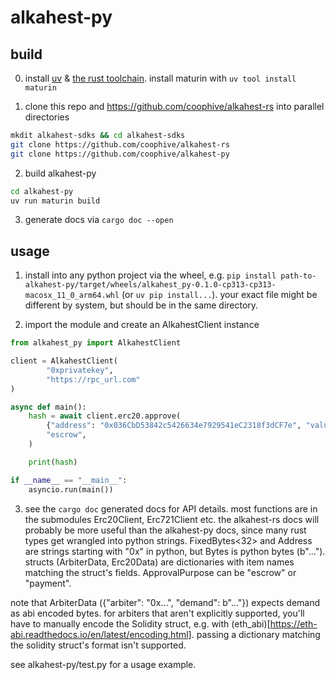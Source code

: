 # alkahest-py

## build

0. install [uv](https://docs.astral.sh/uv/) & [the rust toolchain](https://rustup.rs). install maturin with `uv tool install maturin`

1. clone this repo and https://github.com/coophive/alkahest-rs into parallel directories

```bash
mkdit alkahest-sdks && cd alkahest-sdks
git clone https://github.com/coophive/alkahest-rs
git clone https://github.com/coophive/alkahest-py
```
2. build alkahest-py

```bash
cd alkahest-py
uv run maturin build
```

3. generate docs via `cargo doc --open`

## usage

1. install into any python project via the wheel, e.g. `pip install path-to-alkahest-py/target/wheels/alkahest_py-0.1.0-cp313-cp313-macosx_11_0_arm64.whl` (or `uv pip install...`). your exact file might be different by system, but should be in the same directory.

2. import the module and create an AlkahestClient instance

```python
from alkahest_py import AlkahestClient

client = AlkahestClient(
        "0xprivatekey",
        "https://rpc_url.com"
)

async def main():
    hash = await client.erc20.approve(
        {"address": "0x036CbD53842c5426634e7929541eC2318f3dCF7e", "value": 100},
        "escrow",
    )

    print(hash)

if __name__ == "__main__":
    asyncio.run(main())
```

3. see the `cargo doc` generated docs for API details. most functions are in the submodules Erc20Client, Erc721Client etc. the alkahest-rs docs will probably be more useful than the alkahest-py docs, since many rust types get wrangled into python strings. FixedBytes<32> and Address are strings starting with "0x" in python, but Bytes is python bytes (b"..."). structs (ArbiterData, Erc20Data) are dictionaries with item names matching the struct's fields. ApprovalPurpose can be "escrow" or "payment".

note that ArbiterData ({"arbiter": "0x...", "demand": b"..."}) expects demand as abi encoded bytes. for arbiters that aren't explicitly supported, you'll have to manually encode the Solidity struct, e.g. with (eth_abi)[https://eth-abi.readthedocs.io/en/latest/encoding.html]. passing a dictionary matching the solidity struct's format isn't supported.

see alkahest-py/test.py for a usage example.

